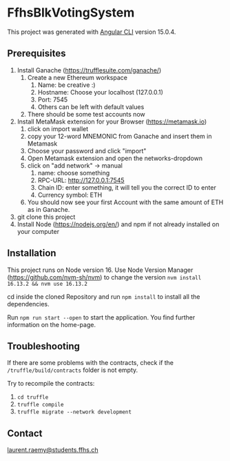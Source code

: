 # FfhsBlkVotingSystem

This project was generated with [Angular CLI](https://github.com/angular/angular-cli) version 15.0.4.

## Prerequisites
1. Install Ganache (https://trufflesuite.com/ganache/)
   1. Create a new Ethereum workspace
      1. Name: be creative :)
      2. Hostname: Choose your localhost (127.0.0.1)
      3. Port: 7545
      4. Others can be left with default values
   2. There should be some test accounts now
2. Install MetaMask extension for your Browser (https://metamask.io)
   1. click on import wallet
   2. copy your 12-word MNEMONIC from Ganache and insert them in Metamask
   3. Choose your password and click "import"
   4. Open Metamask extension and open the networks-dropdown
   5. click on "add network" -> manual
      1. name: choose something
      2. RPC-URL: http://127.0.0.1:7545
      3. Chain ID: enter something, it will tell you the correct ID to enter
      4. Currency symbol: ETH
   6. You should now see your first Account with the same amount of ETH as in Ganache.
3. git clone this project
4. Install Node (https://nodejs.org/en/) and npm if not already installed on your computer 

## Installation
This project runs on Node version 16. Use Node Version Manager (https://github.com/nvm-sh/nvm) to change the version
``nvm install 16.13.2 && nvm use 16.13.2``

cd inside the cloned Repository and run ``npm install`` to install all the dependencies.

Run ``npm run start --open`` to start the application. You find further information on the home-page.

## Troubleshooting
If there are some problems with the contracts, check if the ``/truffle/build/contracts`` folder is not empty.

Try to recompile the contracts:
1. ``cd truffle``
2. ``truffle compile``
3. ``truffle migrate --network development``

## Contact
laurent.raemy@students.ffhs.ch
